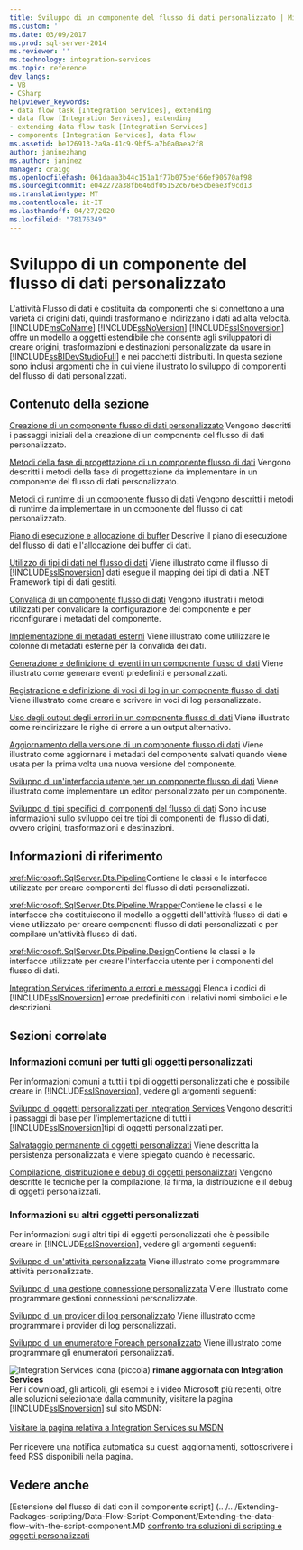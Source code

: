 ```yaml
---
title: Sviluppo di un componente del flusso di dati personalizzato | Microsoft Docs
ms.custom: ''
ms.date: 03/09/2017
ms.prod: sql-server-2014
ms.reviewer: ''
ms.technology: integration-services
ms.topic: reference
dev_langs:
- VB
- CSharp
helpviewer_keywords:
- data flow task [Integration Services], extending
- data flow [Integration Services], extending
- extending data flow task [Integration Services]
- components [Integration Services], data flow
ms.assetid: be126913-2a9a-41c9-9bf5-a7b0a0aea2f8
author: janinezhang
ms.author: janinez
manager: craigg
ms.openlocfilehash: 061daaa3b44c151a1f77b075bef66ef90570af98
ms.sourcegitcommit: e042272a38fb646df05152c676e5cbeae3f9cd13
ms.translationtype: MT
ms.contentlocale: it-IT
ms.lasthandoff: 04/27/2020
ms.locfileid: "78176349"
---
```

# <a name="developing-a-custom-data-flow-component"></a>Sviluppo di un componente del flusso di dati personalizzato
  L'attività Flusso di dati è costituita da componenti che si connettono a una varietà di origini dati, quindi trasformano e indirizzano i dati ad alta velocità. [!INCLUDE[msCoName](../../../includes/msconame-md.md)] [!INCLUDE[ssNoVersion](../../../includes/ssnoversion-md.md)] [!INCLUDE[ssISnoversion](../../../includes/ssisnoversion-md.md)] offre un modello a oggetti estendibile che consente agli sviluppatori di creare origini, trasformazioni e destinazioni personalizzate da usare in [!INCLUDE[ssBIDevStudioFull](../../../includes/ssbidevstudiofull-md.md)] e nei pacchetti distribuiti. In questa sezione sono inclusi argomenti che in cui viene illustrato lo sviluppo di componenti del flusso di dati personalizzati.

## <a name="in-this-section"></a>Contenuto della sezione
 [Creazione di un componente flusso di dati personalizzato](creating-a-custom-data-flow-component.md) Vengono descritti i passaggi iniziali della creazione di un componente del flusso di dati personalizzato.

 [Metodi della fase di progettazione di un componente flusso di dati](design-time-methods-of-a-data-flow-component.md) Vengono descritti i metodi della fase di progettazione da implementare in un componente del flusso di dati personalizzato.

 [Metodi di runtime di un componente flusso di dati](run-time-methods-of-a-data-flow-component.md) Vengono descritti i metodi di runtime da implementare in un componente del flusso di dati personalizzato.

 [Piano di esecuzione e allocazione di buffer](execution-plan-and-buffer-allocation.md) Descrive il piano di esecuzione del flusso di dati e l'allocazione dei buffer di dati.

 [Utilizzo di tipi di dati nel flusso di dati](working-with-data-types-in-the-data-flow.md) Viene illustrato come il flusso di [!INCLUDE[ssISnoversion](../../../includes/ssisnoversion-md.md)] dati esegue il mapping dei tipi di dati a .NET Framework tipi di dati gestiti.

 [Convalida di un componente flusso di dati](validating-a-data-flow-component.md) Vengono illustrati i metodi utilizzati per convalidare la configurazione del componente e per riconfigurare i metadati del componente.

 [Implementazione di metadati esterni](implementing-external-metadata.md) Viene illustrato come utilizzare le colonne di metadati esterne per la convalida dei dati.

 [Generazione e definizione di eventi in un componente flusso di dati](raising-and-defining-events-in-a-data-flow-component.md) Viene illustrato come generare eventi predefiniti e personalizzati.

 [Registrazione e definizione di voci di log in un componente flusso di dati](logging-and-defining-log-entries-in-a-data-flow-component.md) Viene illustrato come creare e scrivere in voci di log personalizzate.

 [Uso degli output degli errori in un componente flusso di dati](using-error-outputs-in-a-data-flow-component.md) Viene illustrato come reindirizzare le righe di errore a un output alternativo.

 [Aggiornamento della versione di un componente flusso di dati](upgrading-the-version-of-a-data-flow-component.md) Viene illustrato come aggiornare i metadati del componente salvati quando viene usata per la prima volta una nuova versione del componente.

 [Sviluppo di un'interfaccia utente per un componente flusso di dati](developing-a-user-interface-for-a-data-flow-component.md) Viene illustrato come implementare un editor personalizzato per un componente.

 [Sviluppo di tipi specifici di componenti del flusso di dati](../../extending-packages-custom-objects-data-flow-types/developing-specific-types-of-data-flow-components.md) Sono incluse informazioni sullo sviluppo dei tre tipi di componenti del flusso di dati, ovvero origini, trasformazioni e destinazioni.

## <a name="reference"></a>Informazioni di riferimento
 <xref:Microsoft.SqlServer.Dts.Pipeline>Contiene le classi e le interfacce utilizzate per creare componenti del flusso di dati personalizzati.

 <xref:Microsoft.SqlServer.Dts.Pipeline.Wrapper>Contiene le classi e le interfacce che costituiscono il modello a oggetti dell'attività flusso di dati e viene utilizzato per creare componenti flusso di dati personalizzati o per compilare un'attività flusso di dati.

 <xref:Microsoft.SqlServer.Dts.Pipeline.Design>Contiene le classi e le interfacce utilizzate per creare l'interfaccia utente per i componenti del flusso di dati.

 [Integration Services riferimento a errori e messaggi](../../integration-services-error-and-message-reference.md) Elenca i codici di [!INCLUDE[ssISnoversion](../../../includes/ssisnoversion-md.md)] errore predefiniti con i relativi nomi simbolici e le descrizioni.

## <a name="related-sections"></a>Sezioni correlate

### <a name="information-common-to-all-custom-objects"></a>Informazioni comuni per tutti gli oggetti personalizzati
 Per informazioni comuni a tutti i tipi di oggetti personalizzati che è possibile creare in [!INCLUDE[ssISnoversion](../../../includes/ssisnoversion-md.md)], vedere gli argomenti seguenti:

 [Sviluppo di oggetti personalizzati per Integration Services](../../extending-packages-custom-objects/developing-custom-objects-for-integration-services.md) Vengono descritti i passaggi di base per l'implementazione di tutti i [!INCLUDE[ssISnoversion](../../../includes/ssisnoversion-md.md)]tipi di oggetti personalizzati per.

 [Salvataggio permanente di oggetti personalizzati](../../extending-packages-custom-objects/persisting-custom-objects.md) Viene descritta la persistenza personalizzata e viene spiegato quando è necessario.

 [Compilazione, distribuzione e debug di oggetti personalizzati](../../extending-packages-custom-objects/building-deploying-and-debugging-custom-objects.md) Vengono descritte le tecniche per la compilazione, la firma, la distribuzione e il debug di oggetti personalizzati.

### <a name="information-about-other-custom-objects"></a>Informazioni su altri oggetti personalizzati
 Per informazioni sugli altri tipi di oggetti personalizzati che è possibile creare in [!INCLUDE[ssISnoversion](../../../includes/ssisnoversion-md.md)], vedere gli argomenti seguenti:

 [Sviluppo di un'attività personalizzata](../../extending-packages-custom-objects/task/developing-a-custom-task.md) Viene illustrato come programmare attività personalizzate.

 [Sviluppo di una gestione connessione personalizzata](../../extending-packages-custom-objects/connection-manager/developing-a-custom-connection-manager.md) Viene illustrato come programmare gestioni connessioni personalizzate.

 [Sviluppo di un provider di log personalizzato](../../extending-packages-custom-objects/log-provider/developing-a-custom-log-provider.md) Viene illustrato come programmare i provider di log personalizzati.

 [Sviluppo di un enumeratore Foreach personalizzato](../../extending-packages-custom-objects/foreach-enumerator/developing-a-custom-foreach-enumerator.md) Viene illustrato come programmare gli enumeratori personalizzati.

![Integration Services icona (piccola)](../../media/dts-16.gif "Icona di Integration Services (piccola)")  **rimane aggiornata con Integration Services**<br /> Per i download, gli articoli, gli esempi e i video Microsoft più recenti, oltre alle soluzioni selezionate dalla community, visitare la pagina [!INCLUDE[ssISnoversion](../../../includes/ssisnoversion-md.md)] sul sito MSDN:<br /><br /> [Visitare la pagina relativa a Integration Services su MSDN](https://go.microsoft.com/fwlink/?LinkId=136655)<br /><br /> Per ricevere una notifica automatica su questi aggiornamenti, sottoscrivere i feed RSS disponibili nella pagina.

## <a name="see-also"></a>Vedere anche
 [Estensione del flusso di dati con il componente script] (.. /.. /Extending-Packages-scripting/Data-Flow-Script-Component/Extending-the-data-flow-with-the-script-component.MD [confronto tra soluzioni di scripting e oggetti personalizzati](../../extending-packages-scripting/comparing-scripting-solutions-and-custom-objects.md)



